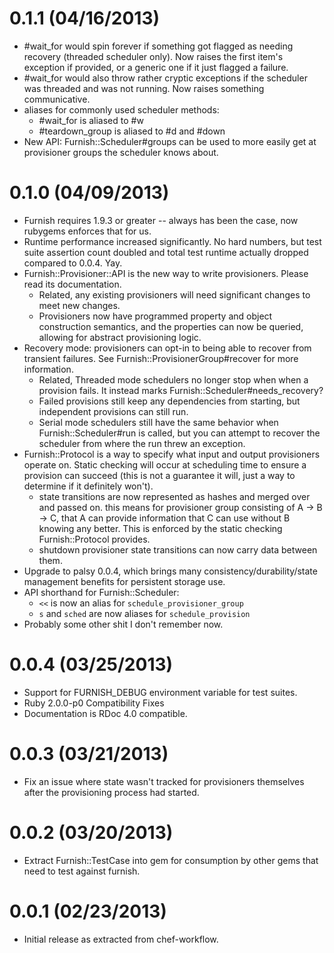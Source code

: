 # 0.1.1 (04/16/2013)
  * #wait_for would spin forever if something got flagged as needing recovery
    (threaded scheduler only). Now raises the first item's exception if
    provided, or a generic one if it just flagged a failure.
  * #wait_for would also throw rather cryptic exceptions if the scheduler was
    threaded and was not running. Now raises something communicative.
  * aliases for commonly used scheduler methods:
    * #wait_for is aliased to #w
    * #teardown_group is aliased to #d and #down
  * New API: Furnish::Scheduler#groups can be used to more easily get at
    provisioner groups the scheduler knows about.

# 0.1.0 (04/09/2013)
  * Furnish requires 1.9.3 or greater -- always has been the case, now rubygems enforces that for us.
  * Runtime performance increased significantly. No hard numbers, but test
    suite assertion count doubled and total test runtime actually dropped
    compared to 0.0.4. Yay.
  * Furnish::Provisioner::API is the new way to write provisioners. Please read its documentation.
    * Related, any existing provisioners will need significant changes to meet new changes.
    * Provisioners now have programmed property and object construction
      semantics, and the properties can now be queried, allowing for abstract
      provisioning logic.
  * Recovery mode: provisioners can opt-in to being able to recover from
    transient failures. See Furnish::ProvisionerGroup#recover for more
    information.
    * Related, Threaded mode schedulers no longer stop when when a provision
      fails. It instead marks Furnish::Scheduler#needs_recovery?
    * Failed provisions still keep any dependencies from starting, but
      independent provisions can still run.
    * Serial mode schedulers still have the same behavior when
      Furnish::Scheduler#run is called, but you can attempt to recover the
      scheduler from where the run threw an exception.
  * Furnish::Protocol is a way to specify what input and output provisioners
    operate on. Static checking will occur at scheduling time to ensure a
    provision can succeed (this is not a guarantee it will, just a way to
    determine if it definitely won't).
    * state transitions are now represented as hashes and merged over and
      passed on. this means for provisioner group consisting of A -> B -> C,
      that A can provide information that C can use without B knowing any
      better. This is enforced by the static checking Furnish::Protocol
      provides.
    * shutdown provisioner state transitions can now carry data between them.
  * Upgrade to palsy 0.0.4, which brings many consistency/durability/state
    management benefits for persistent storage use.
  * API shorthand for Furnish::Scheduler:
    * `<<` is now an alias for `schedule_provisioner_group`
    * `s` and `sched` are now aliases for `schedule_provision`
  * Probably some other shit I don't remember now.

# 0.0.4 (03/25/2013)
  * Support for FURNISH_DEBUG environment variable for test suites.
  * Ruby 2.0.0-p0 Compatibility Fixes
  * Documentation is RDoc 4.0 compatible.

# 0.0.3 (03/21/2013)
  * Fix an issue where state wasn't tracked for provisioners themselves after the provisioning process had started.

# 0.0.2 (03/20/2013)
  * Extract Furnish::TestCase into gem for consumption by other gems that need to test against furnish.

# 0.0.1 (02/23/2013)
  * Initial release as extracted from chef-workflow.
